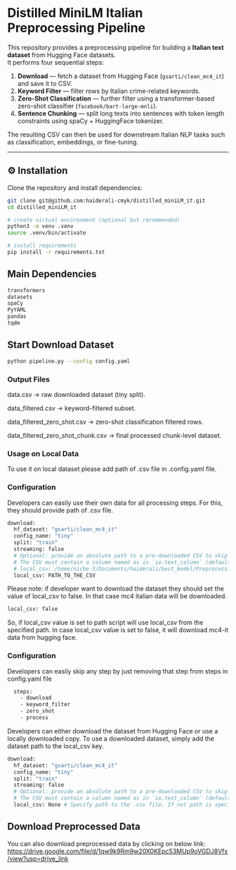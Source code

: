 # Distilled MiniLM Italian Preprocessing Pipeline

This repository provides a preprocessing pipeline for building a **Italian text dataset** from Hugging Face datasets.  
It performs four sequential steps:

1. **Download** — fetch a dataset from Hugging Face (`gsarti/clean_mc4_it`) and save it to CSV.  
2. **Keyword Filter** — filter rows by Italian crime-related keywords.  
3. **Zero-Shot Classification** — further filter using a transformer-based zero-shot classifier (`facebook/bart-large-mnli`).  
4. **Sentence Chunking** — split long texts into sentences with token length constraints using spaCy + HuggingFace tokenizer.

The resulting CSV can then be used for downstream Italian NLP tasks such as classification, embeddings, or fine-tuning.


---

## ⚙️ Installation

Clone the repository and install dependencies:

```bash
git clone git@github.com:haiderali-cmyk/distilled_miniLM_it.git
cd distilled_miniLM_it

# create virtual environment (optional but recommended)
python3 -m venv .venv
source .venv/bin/activate

# install requirements
pip install -r requirements.txt
```
## Main Dependencies
``` bash
transformers
datasets
spaCy
PyYAML
pandas
tqdm
```
## Start Download Dataset
```bash
python pipeline.py --config config.yaml
```

### Output Files

data.csv → raw downloaded dataset (tiny split).

data_filtered.csv → keyword-filtered subset.

data_filtered_zero_shot.csv → zero-shot classification filtered rows.

data_filtered_zero_shot_chunk.csv → final processed chunk-level dataset.

### Usage on Local Data

To use it on local dataset please add path of .csv file in .config.yaml file.

### Configuration
Developers can easily use their own data for all processing steps. For this, they should provide
path of .csv file.
```bash
download:
  hf_dataset: "gsarti/clean_mc4_it"
  config_name: "tiny"
  split: "train"
  streaming: false
  # Optional: provide an absolute path to a pre-downloaded CSV to skip downloading step
  # The CSV must contain a column named as in `io.text_column` (default: "text")
  # local_csv: /home/niche-3/Documents/haiderali/best_model/Preprocessing/data/sample_300.csv
  local_csv: PATH_TO_THE_CSV
```
Please note: if developer want to download the dataset they should set the value of local_csv to false. In that case mc4 italian data will be downloaded.
```bash
local_csv: false
```
So, if local_csv value is set to path script will use local_csv from the specified path. In case local_csv value is set to false, it will download mc4-it data from hugging face.

### Configuration
Developers can easily skip any step by just removing that step from steps in config.yaml file
```bash
  steps:
    - download
    - keyword_filter
    - zero_shot
    - process
```
Developers can either download the dataset from Hugging Face or use a locally downloaded copy. To use a downloaded dataset, simply add the dataset path to the local_csv key.

```bash
download:
  hf_dataset: "gsarti/clean_mc4_it"
  config_name: "tiny"
  split: "train"
  streaming: false
  # Optional: provide an absolute path to a pre-downloaded CSV to skip Hugging Face download
  # The CSV must contain a column named as in `io.text_column` (default: "text")
  local_csv: None # Specify path to the .csv file. If not path is specified than data will be downloaded from hugging face.
```

## Download Preprocessed Data
You can also download preprocessed data by clicking on below link:
https://drive.google.com/file/d/1qw9k9Rm9w20X0KEpc53MUp9oVGDJ8Vfx/view?usp=drive_link
